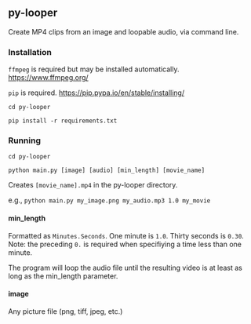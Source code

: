 ## py-looper
Create MP4 clips from an image and loopable audio, via command line.


### Installation

`ffmpeg` is required but may be installed automatically. https://www.ffmpeg.org/

`pip` is required. https://pip.pypa.io/en/stable/installing/

`cd py-looper`

`pip install -r requirements.txt`


### Running

`cd py-looper`

`python main.py [image] [audio] [min_length] [movie_name]`

Creates `[movie_name].mp4` in the py-looper directory.

e.g., `python main.py my_image.png my_audio.mp3 1.0 my_movie`


#### min_length

Formatted as `Minutes.Seconds`. One minute is `1.0`. Thirty seconds is `0.30`. Note: the preceding `0.` is required when specifiying a time less than one minute.

The program will loop the audio file until the resulting video is at least as long as the min_length parameter.


#### image

Any picture file (png, tiff, jpeg, etc.)
